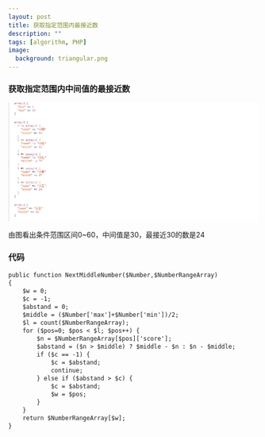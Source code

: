 ```yaml
---
layout: post
title: 获取指定范围内最接近数
description: ""
tags: [algorithm, PHP]
image:
  background: triangular.png
---
```


### 获取指定范围内中间值的最接近数

![lazy-md-syntax](../images/algorithm/20180103143147.png)

由图看出条件范围区间0~60，中间值是30，最接近30的数是24

### 代码

	public function NextMiddleNumber($Number,$NumberRangeArray)
	{
		$w = 0;
		$c = -1;
		$abstand = 0;
		$middle = ($Number['max']+$Number['min'])/2;
		$l = count($NumberRangeArray);
		for ($pos=0; $pos < $l; $pos++) {
			$n = $NumberRangeArray[$pos]['score'];
			$abstand = ($n > $middle) ? $middle - $n : $n - $middle;
			if ($c == -1) {
				$c = $abstand;
				continue;
			} else if ($abstand > $c) {
				$c = $abstand;
				$w = $pos;
			}
		}
		return $NumberRangeArray[$w];
	}

>